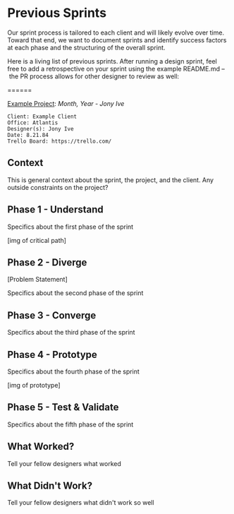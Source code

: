 # Previous Sprints

Our sprint process is tailored to each client and will likely evolve over time. Toward that end, we want to document sprints and identify success factors at each phase and the structuring of the overall sprint.

Here is a living list of previous sprints. After running a design sprint, feel free to add a retrospective on your sprint using the example README.md – the PR process allows for other designer to review as well:

======

[Example Project](Example-Month-Day-Year): *Month, Year - Jony Ive*

```
Client: Example Client
Office: Atlantis
Designer(s): Jony Ive
Date: 8.21.84
Trello Board: https://trello.com/
```

## Context
This is general context about the sprint, the project, and the client. Any outside constraints on the project?

## Phase 1 - Understand
Specifics about the first phase of the sprint

[img of critical path]

## Phase 2 - Diverge

[Problem Statement]

Specifics about the second phase of the sprint

## Phase 3 - Converge
Specifics about the third phase of the sprint

## Phase 4 - Prototype
Specifics about the fourth phase of the sprint

[img of prototype]

## Phase 5 - Test & Validate
Specifics about the fifth phase of the sprint

## What Worked?
Tell your fellow designers what worked

## What Didn't Work?
Tell your fellow designers what didn't work so well
